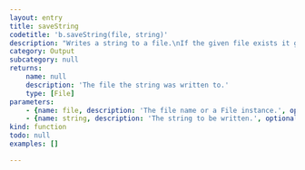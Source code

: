 ```yaml
---
layout: entry
title: saveString
codetitle: 'b.saveString(file, string)'
description: "Writes a string to a file.\nIf the given file exists it gets overridden."
category: Output
subcategory: null
returns:
    name: null
    description: 'The file the string was written to.'
    type: [File]
parameters:
    - {name: file, description: 'The file name or a File instance.', optional: false, type: [String, File]}
    - {name: string, description: 'The string to be written.', optional: false, type: [String]}
kind: function
todo: null
examples: []

---
```

